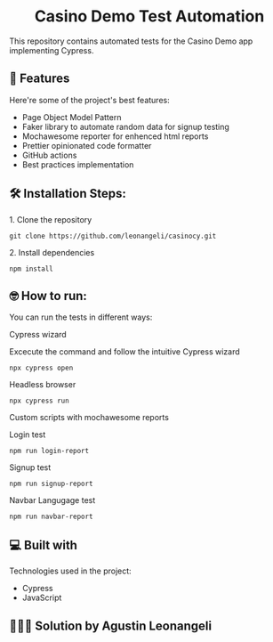 <h1 align="center" id="title">Casino Demo Test Automation</h1>

<p id="description">This repository contains automated tests for the Casino Demo app implementing Cypress.</p>

<h2>🧐 Features</h2>

Here're some of the project's best features:

- Page Object Model Pattern
- Faker library to automate random data for signup testing
- Mochawesome reporter for enhenced html reports
- Prettier opinionated code formatter
- GitHub actions
- Best practices implementation

<h2>🛠️ Installation Steps:</h2>

<p>1. Clone the repository</p>

```
git clone https://github.com/leonangeli/casinocy.git
```

<p>2. Install dependencies</p>

```
npm install
```

<h2>🤓 How to run:</h2>

You can run the tests in different ways:

<p>Cypress wizard</p>
Excecute the command and follow the intuitive Cypress wizard

```
npx cypress open
```

<p>Headless browser</p>

```
npx cypress run
```

<p>Custom scripts with mochawesome reports</p>

Login test

```
npm run login-report
```

Signup test

```
npm run signup-report
```

Navbar Langugage test

```
npm run navbar-report
```

<h2>💻 Built with</h2>

Technologies used in the project:

- Cypress
- JavaScript

<h2>👨🏼‍💻 Solution by Agustin Leonangeli </h2>
